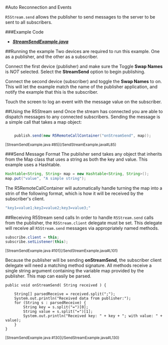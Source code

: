 #Auto Reconnection and Events

`R5Stream.send` allows the publisher to send messages to the server to be sent to all subscribers.


###Example Code
- ***[StreamSendExample.java](/StreamSendExample.java)***

##Running the example
Two devices are required to run this example.  One as a publisher, and the other as a subscriber. 

Connect the first device (publisher) and make sure the Toggle **Swap Names** is *NOT* selected.  Select the **StreamSend** option to begin publishing.

Connect the second device (subscriber) and toggle the **Swap Names** to on.  This will let the example match the name of the publisher application, and notify the example that this is the subscriber.

Touch the screen to log an event with the message value on the subscriber.


##Using the R5Stream send
Once the stream has connected you are able to dispatch messages to any connected subscribers.  Sending the message is a simple call that takes a map object:

```Java

	publish.send(new R5RemoteCallContainer("onStreamSend", map));

```
<sup>
[StreamSendExample.java #85](/SendStreamExample.java#L85)
</sup>

###Send Message Format
The publisher send takes any object that inherits from the Map class that uses a string as both the key and value. This example uses a Hashtable.

```Java
Hashtable<String, String> map = new Hashtable<String, String>();
map.put("value", "A simple string");
```

The R5RemoteCallContainer will automatically handle turning the map into a strin of the following format, which is how it will be received by the subscriber's client.
```Java
"key1=value1;key2=value2;key3=value3;"
```

##Receiving R5Stream send calls
In order to handle `R5Stream.send` calls from the publisher, the `R5Stream.client` delegate must be set.  This delegate will receive all `R5Stream.send` messages via appropriately named methods.

```Java
subscribe.client = this;
subscribe.setListener(this);
```
<sup>
[StreamSendExample.java #101](/SendStreamExample.java#L101)
</sup>

Because the publisher will be sending **onStreamSend**, the subscriber client delegate will need a matching method signature.  All methods receive a single string argument containing the variable map provided by the publisher.  This map can easily be parsed.

```
public void onStreamSend( String received ) {

    String[] parsedReceive = received.split(";");
    System.out.println("Received data from publisher:");
    for (String s : parsedReceive) {
        String key = s.split("=")[0];
        String value = s.split("=")[1];
        System.out.println("Received key: " + key + "; with value: " + value);
    }
}
```
<sup>
[StreamSendExample.java #130](/SendStreamExample.java#L130)
</sup>